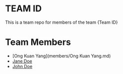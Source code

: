 # TEAM ID
This is a team repo for members of the team {Team ID}

# Team Members
* [Ong Kuan Yang](members/Ong Kuan Yang.md)
* [Jane Doe](members/janeDoe.md)
* [John Doe](members/johnDoe.md)
